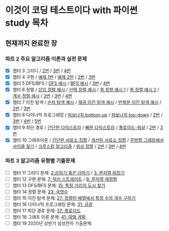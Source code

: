 # 이것이 코딩 테스트이다 with 파이썬 study 목차

## 현재까지 완료한 장

### 파트 2 주요 알고리즘 이론과 실전 문제

- [x] 챕터 3 그리디 / [2번](/This_is_coding_test_with_python/ch3/ch3_greedy_2.py) / [3번](/This_is_coding_test_with_python/ch/3/ch3_greedy_3.py) / [4번](/This_is_coding_test_with_python/ch3/ch3_greedy_4.py)
- [x] 챕터 4 구현 / [예제 1번](/This_is_coding_test_with_python/ch4/ch4_implement_1_1.py) / [예제 2번](/This_is_coding_test_with_python/ch4/ch4_implement_1_2.py) / [2번](/This_is_coding_test_with_python/ch4/ch4_implement_2.py) / [3번](/This_is_coding_test_with_python/ch4/ch4_implement_3.py)
- [x] 챕터 5 DFS/BFS / [DFS 예시](/This_is_coding_test_with_python/ch5/ch5_DFS_BFS_dfs_example.py) / [BFS 예시](/This_is_coding_test_with_python/ch5/ch5_DFS_BFS_bfs_example.py) / [3번](/This_is_coding_test_with_python/ch5/ch5_DFS_BFS_3.py) / [4번](/This_is_coding_test_with_python/ch5/ch5_DFS_BFS_4.py)
- [x] 챕터 6 정렬 / [삽입 정렬 예시](/This_is_coding_test_with_python/ch6/ch6_sorting_1_insertion_sort.py) / [선택 정렬 예시](/This_is_coding_test_with_python/ch6/ch6_sorting_1_selection_sort.py) / [퀵 정렬 예시 1](/This_is_coding_test_with_python/ch6/ch6_sorting_1_quick_sort.py) / [퀵 정렬 예시 2](/This_is_coding_test_with_python/ch6/ch6_sorting_1_quick_sort_efficient.py) / [계수 정렬 예시](/This_is_coding_test_with_python/ch6/ch6_sorting_1_counting_sort.py) / [2번](/This_is_coding_test_with_python/ch6/ch6_sorting_2.py) / [3번](/This_is_coding_test_with_python/ch6/ch6_sorting_3.py) / [4번](/This_is_coding_test_with_python/ch6/ch6_sorting_4.py)
- [x] 챕터 7 이진 탐색 / [순차 탐색 예시](/This_is_coding_test_with_python/ch7/ch7_binary_search_1_sequential_search.py) / [재귀 이진 탐색 예시](/This_is_coding_test_with_python/ch7/ch7_binary_search_1_binary_search_recurssion.py) / [반복문 이진 탐색 예시](/This_is_coding_test_with_python/ch7/ch7_binary_search_1_binary_search_iteration.py) / [2번](/This_is_coding_test_with_python/ch7/ch7_binary_search_2.py) / [3번](/This_is_coding_test_with_python/ch7/ch7_binary_search_3.py)
- [x] 챕터 8 다이나믹 프로그래밍 / [피보나치 bottom-up](/This_is_coding_test_with_python/ch8/ch8_DP_1_fibonacci_bottomup.py) / [피보나치 top-down](/This_is_coding_test_with_python/ch8/ch8_DP_1_fibonacci_topdown.py) / [2번](/This_is_coding_test_with_python/ch8/ch8_DP_2.py) / [3번](/This_is_coding_test_with_python/ch8/ch8_DP_3.py) / [4번](/This_is_coding_test_with_python/ch8/ch8_DP_4.py) / [5번](/This_is_coding_test_with_python/ch8/ch8_DP_5.py)
- [x] 챕터 9 최단 경로 / [간단한 다익스트라](/This_is_coding_test_with_python/ch9/ch9_shortest_path_1_dijkstra_simple.py) / [빠른 다익스트라](/This_is_coding_test_with_python/ch9/ch9_shortest_path_1_dijkstra_improved.py) / [플로이드-워샬](/This_is_coding_test_with_python/ch9/ch9_shortest_path_1_floyd_warshaol.py) / [2번](/This_is_coding_test_with_python/ch9/ch9_shortest_path_2.py) / [3번](/This_is_coding_test_with_python/ch9/ch9_shortest_path_3.py)
- [x] 챕터 10 그래프이론 / [간단한 서로소 집합](/This_is_coding_test_with_python/ch10/ch10_graph_1_disjoint_set.py) / [개선된 서로소 집합](/This_is_coding_test_with_python/ch10/ch10_graph_1_disjoint_set_improved.py) / [무방향 그래프에서 사이클 찾기](/This_is_coding_test_with_python/ch10/ch10_graph_1_disjoint_set_cycle.py) / [크루스칼 알고리즘](/This_is_coding_test_with_python/ch10/ch10_graph_1_kruskal.py) / [위상 정렬](/This_is_coding_test_with_python/ch10/ch10_graph_1_topological_sorting.py) / [2번](/This_is_coding_test_with_python/ch10/ch10_graph_2.py) / [3번](/This_is_coding_test_with_python/ch10/ch10_graph_3.py) / [4번](/This_is_coding_test_with_python/ch10/ch10_graph_4.py)

### 파트 3 알고리즘 유형별 기출문제

- [ ] 챕터 11 그리디 문제: [2:곱하기 혹은 더하기](/This_is_coding_test_with_python/part3/2.py) / [3: 문자열 뒤집기](/This_is_coding_test_with_python/part3/3.py)
- [ ] 챕터 12 구현 문제: [7: 럭키 스트레이트](/This_is_coding_test_with_python/part3/7.py) / [8: 문자열 재정렬](/This_is_coding_test_with_python/part3/8.py)
- [ ] 챕터 13 DFS/BFS 문제: [15: 특정 거리의 도시 찾기](/This_is_coding_test_with_python/part3/15.py)
- [ ] 챕터 14 정렬 문제: [23: 국영수](/This_is_coding_test_with_python/part3/23.py)
- [ ] 챕터 15 이진 탐색 문제: [27: 정렬된 배열에서 특정 수의 개수 구하기](/This_is_coding_test_with_python/part3/27.py)
- [ ] 챕터 16 다이나믹 프로그래밍 문제: [31: 금광](/This_is_coding_test_with_python/part3/31.py)
- [ ] 챕터 17 최단 경로 문제: [37: 플로이드](/This_is_coding_test_with_python/part3/37.py)
- [ ] 챕터 18 그래프 이론 문제: [41: 여행 계획](/This_is_coding_test_with_python/part3/41.py)
- [ ] 챕터 19 2020년 상반기 삼성전자 기출문제: